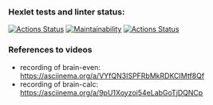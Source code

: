 ### Hexlet tests and linter status:
[![Actions Status](https://github.com/VVtatarinoff/python-project-lvl1/workflows/hexlet-check/badge.svg)](https://github.com/VVtatarinoff/python-project-lvl1/actions)
[![Maintainability](https://api.codeclimate.com/v1/badges/a99a88d28ad37a79dbf6/maintainability)](https://codeclimate.com/github/codeclimate/codeclimate/maintainability)
[![Actions Status](https://github.com/VVtatarinoff/python-project-lvl1/workflows/Linter-check/badge.svg)](https://github.com/VVtatarinoff/python-project-lvl1/actions)


### References to videos
- recording of brain-even: https://asciinema.org/a/VYfQN3ISPFRbMkRDKCIMtf8Qf
- recording of brain-calc: https://asciinema.org/a/9pU1Xoyzoi54eLabGoTjDQNCp
